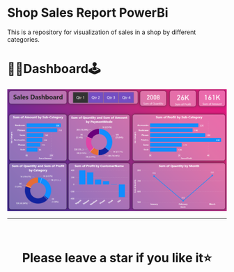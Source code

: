 # Shop Sales Report PowerBi
This is a repository for visualization of sales in a shop by different categories.

# :man_student:Dashboard:joystick:
![Sales-dashboard-shop.png](https://github.com/surajpathak23/Shop_Sales_Report_PowerBi/blob/main/Sales-dashboard-shop.png)

<hr />
<br />

# <div align="center">Please leave a star if you like it⭐️</div>
